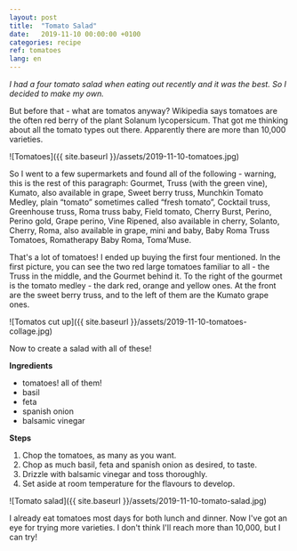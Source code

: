 ```yaml
---
layout: post
title:  "Tomato Salad"
date:   2019-11-10 00:00:00 +0100
categories: recipe
ref: tomatoes
lang: en
---
```


*I had a four tomato salad when eating out recently and it was the best. So I decided to make my own.*

But before that - what are tomatos anyway? Wikipedia says tomatoes are the often red berry of the plant Solanum lycopersicum. That got me thinking about all the tomato types out there. Apparently there are more than 10,000 varieties.

![Tomatoes]({{ site.baseurl }}/assets/2019-11-10-tomatoes.jpg)

So I went to a few supermarkets and found all of the following - warning, this is the rest of this paragraph: Gourmet, Truss (with the green vine), Kumato, also available in grape, Sweet berry truss, Munchkin Tomato Medley, plain “tomato” sometimes called “fresh tomato”, Cocktail truss, Greenhouse truss, Roma truss baby, Field tomato, Cherry Burst, Perino, Perino gold, Grape perino, Vine Ripened, also available in cherry, Solanto, Cherry, Roma, also available in grape, mini and baby, Baby Roma Truss Tomatoes, Romatherapy Baby Roma, Toma’Muse.

That's a lot of tomatoes! I ended up buying the first four mentioned. In the first picture, you can see the two red large tomatoes familiar to all - the Truss in the middle, and the Gourmet behind it. To the right of the gourmet is the tomato medley - the dark red, orange and yellow ones. At the front are the sweet berry truss, and to the left of them are the Kumato grape ones.

![Tomatos cut up]({{ site.baseurl }}/assets/2019-11-10-tomatoes-collage.jpg)

Now to create a salad with all of these!

**Ingredients**

* tomatoes! all of them!
* basil
* feta
* spanish onion
* balsamic vinegar

**Steps**

1. Chop the tomatoes, as many as you want.
2. Chop as much basil, feta and spanish onion as desired, to taste.
3. Drizzle with balsamic vinegar and toss thoroughly.
4. Set aside at room temperature for the flavours to develop.

![Tomato salad]({{ site.baseurl }}/assets/2019-11-10-tomato-salad.jpg)

I already eat tomatoes most days for both lunch and dinner. Now I've got an eye for trying more varieties. I don't think I'll reach more than 10,000, but I can try!
